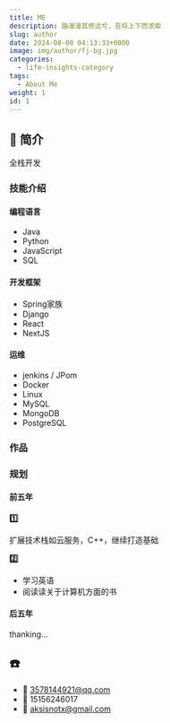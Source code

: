 ```yaml
---
title: ME
description: 路漫漫其修远兮，吾将上下而求索
slug: author
date: 2024-08-08 04:13:33+0000
image: img/author/fj-bg.jpg
categories:
  - life-insights-category
tags:
  - About Me
weight: 1
id: 1
---
```


## 📝 简介

全栈开发

### 技能介绍

#### 编程语言

- Java
- Python
- JavaScript
- SQL

#### 开发框架

- Spring家族
- Django
- React
- NextJS

#### 运维

- jenkins / JPom
- Docker
- Linux
- MySQL
- MongoDB
- PostgreSQL

### 作品

### 规划

#### 前五年

**1️⃣**

扩展技术栈如云服务，C++，继续打造基础

**2️⃣**

- 学习英语
- 阅读读关于计算机方面的书

#### 后五年

thanking...

## ☎️
- 🐧 3578144921@qq.com
- 📱 15156246017
- 📩 aksisnotx@gmail.com